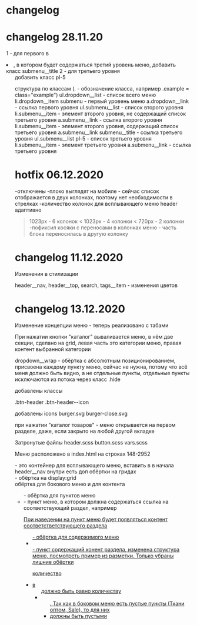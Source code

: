 # changelog
 # changelog 28.11.20
 1 - для первого <a class="submenu__link"> в <li class="submenu__item">,
 в котором будет содержаться третий уровень меню, добавить класс submenu__title
 2 - для третьего уровня <ul class="submenu__list"> добавить класс pl-5

 структура по классам (. - обозначение класса, например .example = class="example")
 ul.dropdown__list - список всего меню
   li.dropdown__item submenu - первый уровень меню
     a.dropdown__link - ссылка первого уровня
     ul.submenu__list - список второго уровня
       li.submenu__item - элемент второго уровня, не содержащий список третьего уровня
         a.submenu__link - ссылка второго уровня
       li.submenu__item - элемент второго уровня, содержащий список третьего уровня
         a.submenu__link submenu__title - ссылка третьего уровня
         ul.submenu__list pl-5 - список третьего уровня
           li.submenu__item - элемент третьего уровня
             a.submenu__link - ссылка третьего уровня

 # hotfix 06.12.2020
 -отключены  <span class="mobil submenu__trigger"></span>
 -плохо выглядят на мобиле - сейчас список отображается в двух колонках, поэтому нет необходимости в стрелках
 -количество колонок для всплывающего меню header адаптивно
 > 1023px - 6 колонок
 < 1023px - 4 колонки
 < 720px  - 2 колонки
 -пофиксил косяки с переносами в колонках меню - часть блока переносилась  в другую колонку

# changelog 11.12.2020

Изменения в стилизации

header__nav, header__top, search, tags__item - изменения цветов

# changelog 13.12.2020

Изменение концепции меню - теперь реализовано с табами

При нажатии кнопки "каталог" вываливается меню, в нём две
секции, сделано на grid, левая часть это категории меню, правая
контент выбранной категории

dropdown__wrap - обёртка с абсолютным позиционированием, присвоена каждому пункту меню, сейчас не нужна, потому что всё меня должно быть видно, а не отдельные пункты, отдельные пункты исключаются из потока через класс .hide

добавлены классы

.btn-header
.btn-header--icon

добавлены icons
burger.svg
burger-close.svg

при нажатии "каталог товаров" - меню открывается на первом разделе, даже, если закрыто на любой другой вкладке

Затронутые файлы header.scss button.scss vars.scss

Меню расположено в index.html на строках 148-2952
<div class="main-menu hide"> - это контейнер для всплывающего меню, вставить в в начала header__nav
внутри есть доп обёртки на гридах
<div class="grid-container "> - обёртка на display:grid
<div class="grid-item"> обёртка для бокового меню и для контента

<ul class="tabs"> - обёртка для пунктов меню
  <li class="tabs__item tabs__item--active"> - пункт меню, в котором должна содержаться ссылка на соответствующий раздел, например <a class="tabs__link" target="_blank" href="https://www.tkani-textiliya.ru/tkani-optom">

При наведении на пункт меню будет появляться контент соответстветствующего раздела

 <ul class="tabs-content"> - обёртка для содержимого меню
  <li class="tabs-content__item"></li> - пункт содержащий конент раздела, изменена структура меню, посмотреть пример из разметки. Только убраны лишние обёртки <div class="row">

количество <li class="tabs__item"> в <ul class="tabs"> должно быть равно количеству <li class="tabs-content__item">  <ul class="tabs-content">.
Так как в боковом меню есть пустые пункты (Ткани оптом, Sale), то для них <li class="tabs__item"> должны быть пустыми

